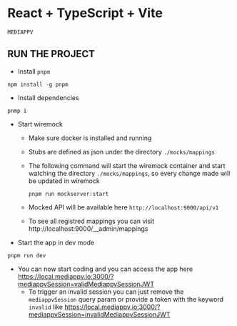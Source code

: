 # React + TypeScript + Vite

`MEDIAPPV`

## RUN THE PROJECT

- Install `pnpm`

```
npm install -g pnpm
```

- Install dependencies

```
pnmp i
```

- Start wiremock

  - Make sure docker is installed and running
  - Stubs are defined as json under the directory `./mocks/mappings`
  - The following command will start the wiremock container and start watching the directory `./mocks/mappings`, so every change made will be updated in wiremock

    ```
    pnpm run mockserver:start
    ```

  - Mocked API will be available here `http://localhost:9000/api/v1`
  - To see all registred mappings you can visit http://localhost:9000/\_\_admin/mappings

- Start the app in dev mode

```
pnpm run dev
```

- You can now start coding and you can access the app here https://local.mediappv.io:3000/?mediappvSession=validMediappvSessionJWT
  - To trigger an invalid session you can just remove the `mediappvSession` query param or provide a token with the keyword `invalid` like https://local.mediappv.io:3000/?mediappvSession=invalidMediappvSessionJWT
